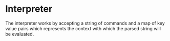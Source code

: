 # Interpreter

The interpreter works by accepting a string of commands and a map of key value pairs which represents the context with which the parsed string will be evaluated.

